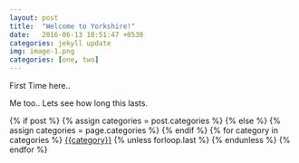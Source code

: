 ```yaml
---
layout: post
title:  "Welcome to Yorkshire!"
date:   2016-06-13 10:51:47 +0530
categories: jekyll update
img: image-1.png
categories: [one, two]
---
```

First Time here..

Me too..  Lets see how long this lasts.

<div class="post-categories">
  {% if post %}
    {% assign categories = post.categories %}
  {% else %}
    {% assign categories = page.categories %}
  {% endif %}
  {% for category in categories %}
  <a href="{{site.baseurl}}/categories/{{category|slugize}}">{{category}}</a>
  {% unless forloop.last %}&nbsp;{% endunless %}
  {% endfor %}
</div>
